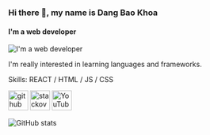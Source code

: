 ### Hi there 👋, my name is Dang Bao Khoa
#### I'm a web developer
![I'm a web developer](https://i.imgur.com/yw9vUhi.jpg)

I'm really interested in learning languages and frameworks.

Skills: REACT / HTML / JS / CSS



[<img src='https://cdn.jsdelivr.net/npm/simple-icons@3.0.1/icons/github.svg' alt='github' height='40'>](https://github.com/dangbaokhoa)  [<img src='https://cdn.jsdelivr.net/npm/simple-icons@3.0.1/icons/stackoverflow.svg' alt='stackoverflow' height='40'>](https://stackoverflow.com/users/22705337)  [<img src='https://cdn.jsdelivr.net/npm/simple-icons@3.0.1/icons/youtube.svg' alt='YouTube' height='40'>](https://www.youtube.com/channel/UC4xXjeZTJVUYhMD_RNpBg7w)  

![GitHub stats](https://github-readme-stats.vercel.app/api?username=dangbaokhoa&show_icons=true)  

